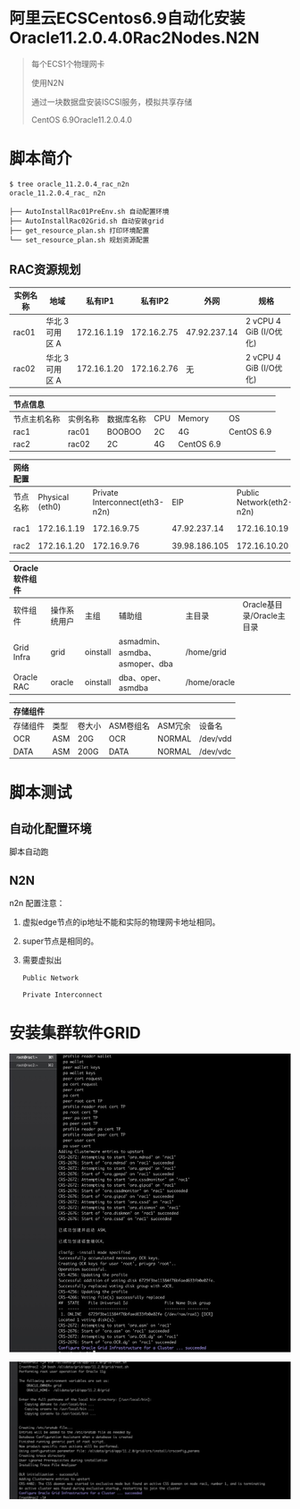 # 阿里云ECSCentos6.9自动化安装Oracle11.2.0.4.0Rac2Nodes.N2N

> 每个ECS1个物理网卡
>
> 使用N2N 
>
> 通过一块数据盘安装ISCSI服务，模拟共享存储
>
> CentOS 6.9Oracle11.2.0.4.0



# 脚本简介

```
$ tree oracle_11.2.0.4_rac_n2n
oracle_11.2.0.4_rac_ n2n

├── AutoInstallRac01PreEnv.sh 自动配置环境
├── AutoInstallRac02Grid.sh 自动安装grid
├── get_resource_plan.sh 打印环境配置
└── set_resource_plan.sh 规划资源配置
```

##  RAC资源规划

| 实例名称 | 地域            | 私有IP1     | 私有IP2     | 外网         | 规格                   |
| -------- | --------------- | ----------- | ----------- | ------------ | ---------------------- |
| rac01    | 华北 3 可用区 A | 172.16.1.19 | 172.16.2.75 | 47.92.237.14 | 2 vCPU 4 GiB (I/O优化) |
| rac02    | 华北 3 可用区 A | 172.16.1.20 | 172.16.2.76 | 无           | 2 vCPU 4 GiB (I/O优化) |



| 节点信息     |          |            |      |            |            |
| :----------- | -------- | ---------- | ---- | ---------- | ---------- |
| 节点主机名称 | 实例名称 | 数据库名称 | CPU  | Memory     | OS         |
| rac1         | rac01    | BOOBOO     | 2C   | 4G         | CentOS 6.9 |
| rac2         | rac02    | 2C         | 4G   | CentOS 6.9 |            |



| 网络配置 |                 |                                |               |                          |                     |              |             |
| :------- | --------------- | ------------------------------ | ------------- | ------------------------ | ------------------- | ------------ | ----------- |
| 节点名称 | Physical (eth0) | Private Interconnect(eth3-n2n) | EIP           | Public Network(eth2-n2n) | `Public Virtual IP` | Scan IP      | Scan IP名称 |
| rac1     | 172.16.1.19     | 172.16.9.75                    | 47.92.237.14  | 172.16.10.19             | 172.16.10.29        | 172.16.10.88 | rac-cluster |
| rac2     | 172.16.1.20     | 172.16.9.76                    | 39.98.186.105 | 172.16.10.20             | 172.16.10.30        |              |             |



| Oracle软件组件 |              |          |                                |              |                           |
| :------------- | ------------ | -------- | ------------------------------ | ------------ | ------------------------- |
| 软件组件       | 操作系统用户 | 主组     | 辅助组                         | 主目录       | Oracle基目录/Oracle主目录 |
| Grid Infra     | grid         | oinstall | asmadmin、asmdba、asmoper、dba | /home/grid   |                           |
| Oracle RAC     | oracle       | oinstall | dba、oper、asmdba              | /home/oracle |                           |



| 存储组件 |      |        |           |         |          |
| :------- | ---- | ------ | --------- | ------- | -------- |
| 存储组件 | 类型 | 卷大小 | ASM卷组名 | ASM冗余 | 设备名   |
| OCR      | ASM  | 20G    | OCR       | NORMAL  | /dev/vdd |
| DATA     | ASM  | 200G   | DATA      | NORMAL  | /dev/vdc |

# 脚本测试

## 自动化配置环境

脚本自动跑

## N2N 

n2n 配置注意：

1. 虚拟edge节点的ip地址不能和实际的物理网卡地址相同。

2. super节点是相同的。

3. 需要虚拟出

   ```
   Public Network
   ```

   ```
   Private Interconnect
   ```

#  安装集群软件GRID

![](../../pic/rac01.png)

![](../../pic/rac02.png)

